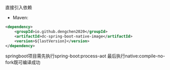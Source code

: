 直接引入依赖
- Maven:
```xml
<dependency>
    <groupId>io.github.dengchen2020</groupId>
    <artifactId>dc-spring-boot-native-image</artifactId>
    <version>${lastVersion}</version>
</dependency>
```
springboot项目需先执行spring-boot:process-aot
最后执行native:compile-no-fork既可编译成功
